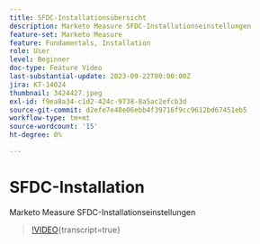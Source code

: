 ```yaml
---
title: SFDC-Installationsübersicht
description: Marketo Measure SFDC-Installationseinstellungen
feature-set: Marketo Measure
feature: Fundamentals, Installation
role: User
level: Beginner
doc-type: Feature Video
last-substantial-update: 2023-09-22T00:00:00Z
jira: KT-14024
thumbnail: 3424427.jpeg
exl-id: f9ea8a34-c1d2-424c-9738-8a5ac2efcb3d
source-git-commit: d2efe7e48e06ebb4f39716f9cc9612bd67451eb5
workflow-type: tm+mt
source-wordcount: '15'
ht-degree: 0%

---
```


# SFDC-Installation

Marketo Measure SFDC-Installationseinstellungen

>[!VIDEO](https://video.tv.adobe.com/v/3424427/?learn=on){transcript=true}
